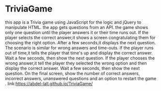 # TriviaGame
this app is a Trivia game using JavaScript for the logic and jQuery to manipulate HTML. the app gets questions from an API. the game shows only one question until the player answers it or their time runs out. If the player selects the correct answer,it shows a screen congratulating them for choosing the right option. After a few seconds,it displays the next question. The scenario is similar for wrong answers and time-outs. If the player runs out of time,it tells the player that time's up and display the correct answer. Wait a few seconds, then show the next question. If the player chooses the wrong answer,it tell the player they selected the wrong option and then display the correct answer. Wait a few seconds, then show the next question. On the final screen, show the number of correct answers, incorrect answers, unanswered questions and an option to restart the game . link:https://abdel-lall.github.io/TriviaGame/
